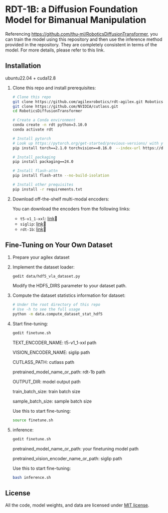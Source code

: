 # RDT-1B: a Diffusion Foundation Model for Bimanual Manipulation

Referencing https://github.com/thu-ml/RoboticsDiffusionTransformer, you can train the model using this repository and then use the inference method provided in the repository. They are completely consistent in terms of the model. For more details, please refer to this link.

## Installation
ubuntu22.04 + cuda12.8
1. Clone this repo and install prerequisites:

    ```bash
    # Clone this repo
    git clone https://github.com/agilexrobotics/rdt-agilex.git RoboticsDiffusionTransformer
    git clone https://github.com/NVIDIA/cutlass.git
    cd RoboticsDiffusionTransformer
    
    # Create a Conda environment
    conda create -n rdt python=3.10.0
    conda activate rdt
    
    # Install pytorch
    # Look up https://pytorch.org/get-started/previous-versions/ with your cuda version for a correct command
    pip install torch==2.1.0 torchvision==0.16.0  --index-url https://download.pytorch.org/whl/cu121
    
    # Install packaging
    pip install packaging==24.0
    
    # Install flash-attn
    pip install flash-attn --no-build-isolation
    
    # Install other prequisites
    pip install -r requirements.txt
    ```

2. Download off-the-shelf multi-modal encoders:

   You can download the encoders from the following links:

   - `t5-v1_1-xxl`: [link](https://huggingface.co/google/t5-v1_1-xxl/tree/main)🤗
   - `siglip`: [link](https://huggingface.co/google/siglip-so400m-patch14-384)🤗
   - `rdt-1b`: [link](https://huggingface.co/robotics-diffusion-transformer/rdt-1b)🤗
## Fine-Tuning on Your Own Dataset


1. Prepare your agilex dataset

2. Implement the dataset loader:
   ```bash
   gedit data/hdf5_vla_dataset.py
   ```
   Modify the HDF5_DIRS parameter to your dataset path.

3. Compute the dataset statistics information for dataset:
   ```bash
   # Under the root directory of this repo
   # Use -h to see the full usage
   python -m data.compute_dataset_stat_hdf5
   ```

4. Start fine-tuning:

   ```bash
   gedit finetune.sh
   ```
   TEXT_ENCODER_NAME: t5-v1_1-xxl path

   VISION_ENCODER_NAME: siglip path

   CUTLASS_PATH: cutlass path

   pretrained_model_name_or_path: rdt-1b path

   OUTPUT_DIR: model output path

   train_batch_size: train batch size

   sample_batch_size: sample batch size

   Use this to start fine-tuning:

   ```bash
   source finetune.sh
   ```

5. inference:
   ```bash
   gedit finetune.sh
   ```
   pretrained_model_name_or_path: your finetuning model path

   pretrained_vision_encoder_name_or_path: siglip path

   Use this to start fine-tuning:

   ```bash
   bash inference.sh
   ```
## License

All the code, model weights, and data are licensed under [MIT license](./LICENSE).
